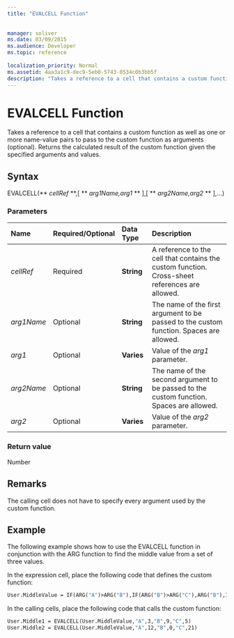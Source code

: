 ```yaml
---
title: "EVALCELL Function"
 
 
manager: soliver
ms.date: 03/09/2015
ms.audience: Developer
ms.topic: reference
 
localization_priority: Normal
ms.assetid: 4aa3a1c9-dec9-5eb0-5743-0534c0b3bb5f
description: "Takes a reference to a cell that contains a custom function as well as one or more name-value pairs to pass to the custom function as arguments (optional). Returns the calculated result of the custom function given the specified arguments and values."
---
```


# EVALCELL Function

Takes a reference to a cell that contains a custom function as well as one or more name-value pairs to pass to the custom function as arguments (optional). Returns the calculated result of the custom function given the specified arguments and values.
  
## Syntax

EVALCELL(** *cellRef* **,[ ** *arg1Name,arg1* ** ],[ ** *arg2Name,arg2* ** ],…) 
  
### Parameters

|**Name**|**Required/Optional**|**Data Type**|**Description**|
|:-----|:-----|:-----|:-----|
| _cellRef_ <br/> |Required  <br/> |**String** <br/> |A reference to the cell that contains the custom function. Cross-sheet references are allowed.  <br/> |
| _arg1Name_ <br/> |Optional  <br/> |**String** <br/> |The name of the first argument to be passed to the custom function. Spaces are allowed.  <br/> |
| _arg1_ <br/> |Optional  <br/> |**Varies** <br/> |Value of the  _arg1_ parameter.  <br/> |
| _arg2Name_ <br/> |Optional  <br/> |**String** <br/> |The name of the second argument to be passed to the custom function. Spaces are allowed.  <br/> |
| _arg2_ <br/> |Optional  <br/> |**Varies** <br/> |Value of the  _arg2_ parameter.  <br/> |
   
### Return value

Number
  
## Remarks

The calling cell does not have to specify every argument used by the custom function. 
  
## Example

The following example shows how to use the EVALCELL function in conjunction with the ARG function to find the middle value from a set of three values. 
  
In the expression cell, place the following code that defines the custom function: 
  
```vb
User.MiddleValue = IF(ARG("A")>ARG("B"),IF(ARG("B")>ARG("C"),ARG("B"),IF(ARG("A")>ARG("C"),ARG("C"),ARG("A"))),IF(ARG("A")>ARG("C"),ARG("A"),IF(ARG("B")>ARG("C"),ARG("C"),ARG("B"))))
```

In the calling cells, place the following code that calls the custom function:
  
```vb
User.Middle1 = EVALCELL(User.MiddleValue,"A",3,"B",9,"C",5) 
User.Middle2 = EVALCELL(User.MiddleValue,"A",12,"B",0,"C",21) 

```


